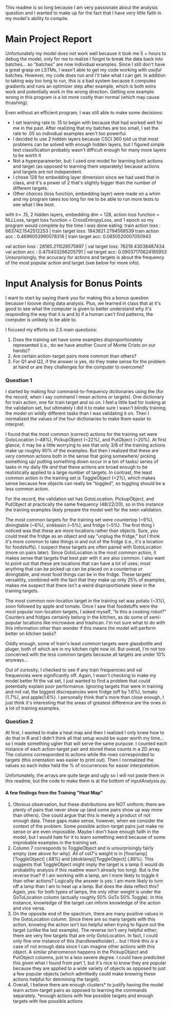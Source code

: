 This readme is so long because I am very passionate about the analysis question and I wanted to make up for the 
fact that I have very little faith in my model's ability to compile.

# Main Project Report
Unfortunately my model does not work well because it took me 5 + hours to debug the model, only for me to realize I forgot
to break the data back into batches... so "batches" are now individual examples. Since I still don't have a great grasp
on LSTMs, I wasn't able to get my code working with *useful* batches. However, my code does run and I'll take what I can
get. In addition to taking way too long to run, this is a bad system because it computes gradients and runs an optimizer
step after example, which is both extra work and potentially work in the wrong direction. Getting one example wrong
in this program is a lot more costly than normal (which may cause thrashing).

Even without an efficient program, I was still able to make some decisions:

- I set learning rate to .15 to begin with because that had worked well for me in the past. After realizing that my batches
  are too small, I set the rate to .05 so individual examples aren't too powerful.
- I decided to use 2 hidden layers because CSCI 360 told us that most problems can be solved with enough hidden layers,
  but I figured simple text classification probably wasn't difficult enough for many more layers to be worth it
- Not a hyperparamerter, but: I used one model for learning both actions and target (as opposed to learning them 
  separately) because actions and targets are not independent.
- I chose 128 for embedding layer dimension since we had used that in class, and it's a power of 2 that's slightly
  bigger than the number of different targets.
- Other choices (loss function, embedding layer) were made on a whim and my program takes too long for me to be able
  to run more tests to see what I like best.

with lr= .15, 2 hidden layers, embedding dim = 128, action loss function = NLLLoss, target loss function = CrossEntropyLoss,
and 1 epoch so my program would complete by the time I was done eating:
train action loss : 663742.1542512253 | train target loss: 1843821.2794568539
train action acc : 0.4696053990078316 | train target acc: 0.0850520007050943

val action loss : 28185.211028575897 | val target loss: 76219.43038487434
val action acc : 0.475403266205791 | val target acc: 0.09037170624185953
Unsurprisingly, the accuracy for actions and targets is about the frequency of the most popular action and target
(see below for more info).


# Input Analysis for Bonus Points
I want to start by saying thank you for making this a bonus question because I looove doing data analysis. Plus, we
learned in class that a) it's good to see what the computer is given to better understand why it's responding the way
that it is and b) if a human can't find patterns, the computer is unlikely to be able to.

I focused my efforts on 2.5 main questions: 
1. Does the training set have some examples disproportionately represented (i.e., do we have another Count of Monte 
   Cristo on our hands)?
2. Are certain action-target pairs more common than others?
3. For Q1 and Q2, if the answer is yes, do they make sense for the problem at hand or are they challenges for the 
   computer to overcome?


### Question 1
I started by making four command-to-frequency dictionaries using the (for the record, when I say command I mean actions
or targets). One dictionary for train action, one for train target and so on. I feel a little bad for looking at the 
validation set, but ultimately I did it to make sure I wasn't blindly training the model on wildly different tasks 
than I was validating it on. Then I normalized the values of the four dictionaries to make them easier to interpret.

I found that the most common (correct) actions for the training set were GotoLocation (~48%), PickupObject (~22%), and
PutObject (~20%). At first glance, it may be a little worrying to see that only 3/8 of the training actions make up 
roughly 90% of the examples. But then I realized that these are *very* common actions both in the sense that going 
somewhere/ picking something up/ putting something down occur in a ton of tasks/ series of tasks in my daily life *and* 
that these actions are broad enough to be realistically applied to a large number of targets. In contrast, the least
common action in the training set is ToggleObject (<2%), which makes sense because few objects can really be "toggled", 
so toggling should be a less common action.

For the record, the validation set has GotoLocation, PickupObject, and PutObject at practically the same frequency 
(48/22/20), so in this instance the training examples likely prepare the model well for the seen validation. 

The most common targets for the training set were countertop (~9%), diningtable (~6%), sinkbasin (~5%), and fridge 
(~5%). The first thing I noticed was that these are more locations rather than objects. Sure, you could treat the 
fridge as an object and say "unplug the fridge," but I think it's more common to take things in and out of the 
fridge (i.e., it's a location for foodstuffs). I suspect these targets are often paired with GotoLocation (more on 
pairs later). Since GotoLocation is the most common action, it makes sense that targets that best pair with it are
also common. I also want to point out that these are locations that can have a lot of uses; most anything that can
be picked up can be placed on a countertop or diningtable, and most food things can be in the fridge. These targets'
versatility, combined with the fact that they make up only 25% of examples, makes me suspect that there isn't 
a weird disproportionate skew in the training targets.

The most common non-location target in the training set was potato (~3%), soon followed by apple and tomato. Once I saw 
that foodstuffs were the most popular non-location targets, I asked myself, "Is this a cooking robot?" Counters and 
fridges certainly belong in the kitchen, as do some of semi-popular locations like microwave and trashcan. I'm not sure
what to do with this information other than wonder if this means the model will perform better on kitchen tasks?

Oddly enough, some of train's least common targets were glassbottle and pluger, both of which are in my kitchen right 
now lol. But overall, I'm not too concerned with the less common targets because all targets are under 10% anyways...

Out of curiosity, I checked to see if any train frequencies and val frequencies were significantly off. Again, I wasn't
checking to make my model better fit the val set, I just wanted to find a problem that could potentially explain poor
performance. Ignoring targets that were in training and not val, the biggest discrepancies were fridge (off by 1.6%), 
tomato (1.7%), and apple(1.6%). I personally think that's more than close enough, I just think it's interesting that the
areas of greatest difference are the ones in a lot of training examples.



### Question 2
At first, I wanted to make a heat map and then I realized I only knew how to do that in R and I didn't think all that 
setup would be super worth my time... so I made something uglier that will serve the same purpose. I counted each 
instance of each action-target pair and stored these counts in a 2D array. The columns corresponded to actions
while the rows corresponded to targets (this orientation was easier to print out). Then I normalized the values so
each index held the % of occurrences for easier interpretation.

Unfortunately, the arrays are quite large and ugly so I will not paste them in this readme, but the code to make them is
at the bottom of inputAnalysis.py. 

#### A few findings from the Training "Heat Map"
1. Obvious observation, but these distributions are NOT uniform; there are plenty of pairs that never show up (and some 
   pairs show up way more than others). One could argue that this is merely a product of not enough data. These gaps 
   make sense, however, when we consider the context of the problem. Some possible action-target pairs just make no 
   sense or are even impossible. Maybe I don't have enough faith in the model, but I would hate for it to learn 
   something weird because of some improbable examples in the training set.
2. Column 7 corresponds to ToggleObject and is unsurprisingly fairly empty (see above for why). All of col7's weight 
   is in [floorlamp][ToggleObject] (.68%) and [desklamp][ToggleObject] (.88%). This suggests that ToggleObject 
   might imply the target is a lamp (I would do probability analysis if this readme wasn't already too long). But is the
   reverse true? If I am working with a lamp, am I more likely to toggle it than other actions? Logically the answer is
   yes: I am more likely to turn off a lamp than I am to heat up a lamp. But does the data reflect this? Again, yes: 
   for both types of lamps, the only other weight is under the GoToLocation column (actually roughly 50% GoTo 50%
   Toggle). In this instance, knowledge of the target can inform knowledge of the action and vice versa.
3. On the opposite end of the spectrum, there are many positive values in the GotoLocation column. Since there are so 
   many targets with this action, knowing the action isn't too helpful when trying to figure out the target (unlike the
   last example). The reverse isn't very helpful either; there are very few targets that are only GotoLocation. In fact,
   I could only fine one instance of this (handtowelholder)... but I think this *is* a case of not enough data since I
   can imagine other actions with this object. A similar phenomenon happens in the PickupObject and PutObject columns,
   just to a less severe degree. I could have predicited this given what I found from part 1, but it's nice to know 
   they are popular because they are applied to a wide variety of objects as opposed to just a few popular objects
   (which admittedly could make knowing these actions helpful for detrmining the target).
4. Overall, I believe there are enough clusters* to justify having the model learn action-target pairs as opposed to 
   learning the commands separately. *enough actions with few possible targets and enough targets with few possible 
   actions
   
         








